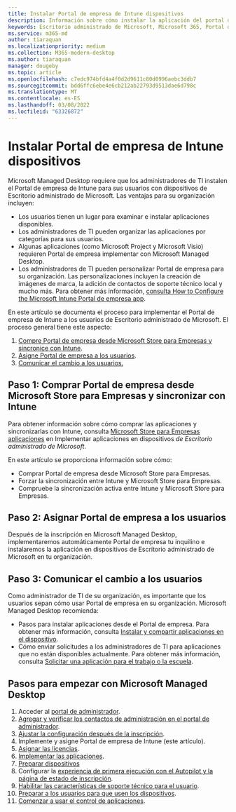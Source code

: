 ```yaml
---
title: Instalar Portal de empresa de Intune dispositivos
description: Información sobre cómo instalar la aplicación del portal de empresa en dispositivos de Escritorio administrado de Microsoft
keywords: Escritorio administrado de Microsoft, Microsoft 365, Portal de empresa
ms.service: m365-md
author: tiaraquan
ms.localizationpriority: medium
ms.collection: M365-modern-desktop
ms.author: tiaraquan
manager: dougeby
ms.topic: article
ms.openlocfilehash: c7edc974bfd4a4f0d2d9611c80d0996aebc3ddb7
ms.sourcegitcommit: bdd6ffc6ebe4e6cb212ab22793d9513dae6d798c
ms.translationtype: MT
ms.contentlocale: es-ES
ms.lasthandoff: 03/08/2022
ms.locfileid: "63326872"
---
```

# <a name="install-intune-company-portal-on-devices"></a>Instalar Portal de empresa de Intune dispositivos

Microsoft Managed Desktop requiere que los administradores de TI instalen el Portal de empresa de Intune para sus usuarios con dispositivos de Escritorio administrado de Microsoft. Las ventajas para su organización incluyen:

- Los usuarios tienen un lugar para examinar e instalar aplicaciones disponibles.
- Los administradores de TI pueden organizar las aplicaciones por categorías para sus usuarios.  
- Algunas aplicaciones (como Microsoft Project y Microsoft Visio) requieren Portal de empresa implementar con Microsoft Managed Desktop.
- Los administradores de TI pueden personalizar Portal de empresa para su organización. Las personalizaciones incluyen la creación de imágenes de marca, la adición de contactos de soporte técnico local y mucho más. Para obtener más información, [consulta How to Configure the Microsoft Intune Portal de empresa app](/intune/company-portal-app).

En este artículo se documenta el proceso para implementar el Portal de empresa de Intune a los usuarios de Escritorio administrado de Microsoft. El proceso general tiene este aspecto:

1. [Compre Portal de empresa desde Microsoft Store para Empresas y sincronice con Intune](#step-1-purchase-company-portal-from-microsoft-store-for-business-and-sync-with-intune).
2. [Asigne Portal de empresa a los usuarios](#step-2-assign-company-portal-to-your-users).
3. [Comunicar el cambio a los usuarios.](#step-3-communicate-change-to-your-users)

## <a name="step-1-purchase-company-portal-from-microsoft-store-for-business-and-sync-with-intune"></a>Paso 1: Comprar Portal de empresa desde Microsoft Store para Empresas y sincronizar con Intune

Para obtener información sobre cómo comprar las aplicaciones y sincronizarlas con Intune, consulta [Microsoft Store para Empresas aplicaciones](deploy-apps.md#msfb-apps) en Implementar aplicaciones en dispositivos *de Escritorio administrado de Microsoft*.

En este artículo se proporciona información sobre cómo:

- Comprar Portal de empresa desde Microsoft Store para Empresas.
- Forzar la sincronización entre Intune y Microsoft Store para Empresas.
- Compruebe la sincronización activa entre Intune y Microsoft Store para Empresas.

## <a name="step-2-assign-company-portal-to-your-users"></a>Paso 2: Asignar Portal de empresa a los usuarios

Después de la inscripción en Microsoft Managed Desktop, implementaremos automáticamente Portal de empresa tu inquilino e instalaremos la aplicación en dispositivos de Escritorio administrado de Microsoft en tu organización.

## <a name="step-3-communicate-change-to-your-users"></a>Paso 3: Comunicar el cambio a los usuarios

Como administrador de TI de su organización, es importante que los usuarios sepan cómo usar Portal de empresa en su organización. Microsoft Managed Desktop recomienda:

- Pasos para instalar aplicaciones desde el Portal de empresa. Para obtener más información, consulta [Instalar y compartir aplicaciones en el dispositivo](/intune-user-help/install-apps-cpapp-windows).
- Cómo enviar solicitudes a los administradores de TI para aplicaciones que no están disponibles actualmente. Para obtener más información, consulta [Solicitar una aplicación para el trabajo o la escuela](/intune-user-help/install-apps-cpapp-windows#request-an-app-for-work-or-school).  

## <a name="steps-to-get-started-with-microsoft-managed-desktop"></a>Pasos para empezar con Microsoft Managed Desktop

1. Acceder al [portal de administrador](access-admin-portal.md).
1. [Agregar y verificar los contactos de administración en el portal de administrador](add-admin-contacts.md).
1. [Ajustar la configuración después de la inscripción](conditional-access.md).
1. Implemente y asigne Portal de empresa de Intune (este artículo).
1. [Asignar las licencias](assign-licenses.md).
1. [Implementar las aplicaciones](deploy-apps.md).
1. [Preparar dispositivos](prepare-devices.md)
1. Configurar la [experiencia de primera ejecución con el Autopilot y la página de estado de inscripción](esp-first-run.md).
1. [Habilitar las características de soporte técnico para el usuario](enable-support.md).
1. [Preparar a los usuarios para que usen los dispositivos](get-started-devices.md).
1. [Comenzar a usar el control de aplicaciones](get-started-app-control.md).
